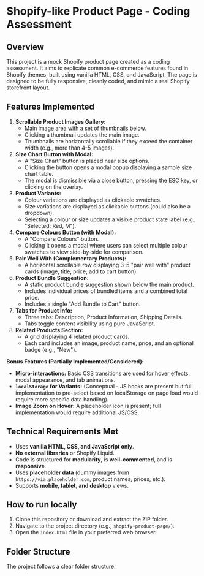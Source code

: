 # Shopify-like Product Page - Coding Assessment

## Overview

This project is a mock Shopify product page created as a coding assessment. It aims to replicate common e-commerce features found in Shopify themes, built using vanilla HTML, CSS, and JavaScript. The page is designed to be fully responsive, cleanly coded, and mimic a real Shopify storefront layout.

## Features Implemented

1.  **Scrollable Product Images Gallery:**
    *   Main image area with a set of thumbnails below.
    *   Clicking a thumbnail updates the main image.
    *   Thumbnails are horizontally scrollable if they exceed the container width (e.g., more than 4-5 images).
2.  **Size Chart Button with Modal:**
    *   A "Size Chart" button is placed near size options.
    *   Clicking the button opens a modal popup displaying a sample size chart table.
    *   The modal is dismissible via a close button, pressing the ESC key, or clicking on the overlay.
3.  **Product Variants:**
    *   Colour variations are displayed as clickable swatches.
    *   Size variations are displayed as clickable buttons (could also be a dropdown).
    *   Selecting a colour or size updates a visible product state label (e.g., "Selected: Red, M").
4.  **Compare Colours Button (with Modal):**
    *   A "Compare Colours" button.
    *   Clicking it opens a modal where users can select multiple colour swatches to view side-by-side for comparison.
5.  **Pair Well With (Complementary Products):**
    *   A horizontal scrollable row displaying 3-5 "pair well with" product cards (image, title, price, add to cart button).
6.  **Product Bundle Suggestion:**
    *   A static product bundle suggestion shown below the main product.
    *   Includes individual prices of bundled items and a combined total price.
    *   Includes a single "Add Bundle to Cart" button.
7.  **Tabs for Product Info:**
    *   Three tabs: Description, Product Information, Shipping Details.
    *   Tabs toggle content visibility using pure JavaScript.
8.  **Related Products Section:**
    *   A grid displaying 4 related product cards.
    *   Each card includes an image, product name, price, and an optional badge (e.g., "New").

**Bonus Features (Partially Implemented/Considered):**

*   **Micro-interactions:** Basic CSS transitions are used for hover effects, modal appearance, and tab animations.
*   **`localStorage` for Variants:** (Conceptual - JS hooks are present but full implementation to pre-select based on localStorage on page load would require more specific data handling).
*   **Image Zoom on Hover:** A placeholder icon is present; full implementation would require additional JS/CSS.

## Technical Requirements Met

*   Uses **vanilla HTML, CSS, and JavaScript only**.
*   **No external libraries** or Shopify Liquid.
*   Code is structured for **modularity**, is **well-commented**, and is **responsive**.
*   Uses **placeholder data** (dummy images from `https://via.placeholder.com`, product names, prices, etc.).
*   Supports **mobile, tablet, and desktop** views.

## How to run locally

1.  Clone this repository or download and extract the ZIP folder.
2.  Navigate to the project directory (e.g., `shopify-product-page/`).
3.  Open the `index.html` file in your preferred web browser.

## Folder Structure

The project follows a clear folder structure:
